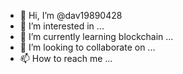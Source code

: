 - 👋 Hi, I’m @dav19890428
- 👀 I’m interested in ...
- 🌱 I’m currently learning blockchain ...
- 💞️ I’m looking to collaborate on ...
- 📫 How to reach me ...

<!---
dav19890428/dav19890428 is a ✨ special ✨ repository because its `README.md` (this file) appears on your GitHub profile.
You can click the Preview link to take a look at your changes.
--->
